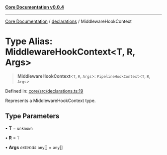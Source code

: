 [**Core Documentation v0.0.4**](../../README.md)

***

[Core Documentation](../../modules.md) / [declarations](../README.md) / MiddlewareHookContext

# Type Alias: MiddlewareHookContext\<T, R, Args\>

> **MiddlewareHookContext**\<`T`, `R`, `Args`\>: `PipelineHookContext`\<`T`, `R`, `Args`\>

Defined in: [core/src/declarations.ts:19](https://github.com/stonemjs/core/blob/2adc2da4c7e3b5a9f593c198ba7e8ad639651777/src/declarations.ts#L19)

Represents a MiddlewareHookContext type.

## Type Parameters

• **T** = `unknown`

• **R** = `T`

• **Args** *extends* `any`[] = `any`[]
